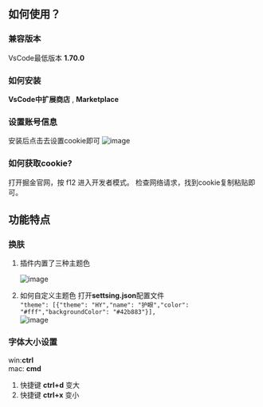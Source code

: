 ## 如何使用？

### 兼容版本
VsCode最低版本  **1.70.0**  

### 如何安装
**VsCode中扩展商店** , **Marketplace**  

### 设置账号信息  

安装后点击去设置cookie即可
![image](https://user-images.githubusercontent.com/52518549/203453464-a04396af-6ef0-4304-a56c-6895a28c0312.png)
### 如何获取cookie?
打开掘金官网，按 f12 进入开发者模式。 检查网络请求，找到cookie复制粘贴即可。

## 功能特点

### 换肤
1. 插件内置了三种主题色  

   ![image](https://user-images.githubusercontent.com/52518549/206610118-a04c1536-0133-4996-a3a2-2add8f1051f8.png)  

2. 如何自定义主题色
  打开**settsing.json**配置文件  
  `"theme": [{"theme": "HY","name": "护眼","color": "#fff","backgroundColor": "#42b883"}],`  
  ![image](https://user-images.githubusercontent.com/52518549/206612919-4d6ffb7e-b42c-45c8-b9fe-b9df03916242.png)  
  
### 字体大小设置
win:**ctrl**  
mac: **cmd**
1. 快捷键 **ctrl+d** 变大
2. 快捷键 **ctrl+x** 变小
